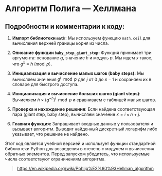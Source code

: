 # Алгоритм Полига — Хеллмана

## Подробности и комментарии к коду:

1. **Импорт библиотеки `math`:** Мы используем функцию `math.ceil` для вычисления верхней границы корня из числа.

2. **Описание функции `baby_step_giant_step`:** Функция принимает три аргумента: основание $g$, значение $h$ и модуль $p$. Мы ищем $x$ такое, что $g^x \equiv h \pmod{p}$.

3. **Инициализация и вычисление малых шагов (baby steps):** Мы вычисляем значения $g^j \mod p$ для $j$ от 0 до $n-1$ и сохраняем их в словаре для быстрого доступа.

4. **Инициализация и вычисление больших шагов (giant steps):** Вычисляем $h \times (g^{-n})^i \mod p$ и сравниваем с таблицей малых шагов.

5. **Проверка и нахождение решения:** Если найдена соответствующая пара (giant step, baby step), вычисляем значение $x = i \times n + j$.

6. **Главная функция:** Запрашивает входные данные у пользователя и вызывает алгоритм. Выводит найденный дискретный логарифм либо указывает, что решение не найдено.

Этот код является учебной версией и использует функции стандартной библиотеки Python для возведения в степень с модулем и вычисления обратных элементов. Перед запуском убедитесь, что используемые числа соответствуют ограничениям алгоритма.

> https://en.wikipedia.org/wiki/Pohlig%E2%80%93Hellman_algorithm
